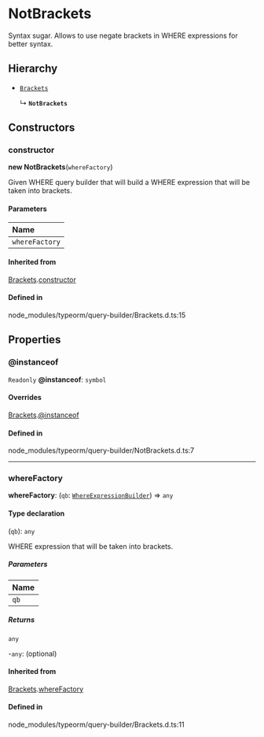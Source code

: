 # NotBrackets

Syntax sugar.
Allows to use negate brackets in WHERE expressions for better syntax.

## Hierarchy

- [`Brackets`](Brackets.md)

  ↳ **`NotBrackets`**

## Constructors

### constructor

**new NotBrackets**(`whereFactory`)

Given WHERE query builder that will build a WHERE expression that will be taken into brackets.

#### Parameters

| Name |
| :------ |
| `whereFactory` | (`qb`: [`WhereExpressionBuilder`](../interfaces/WhereExpressionBuilder.md)) => `any` |

#### Inherited from

[Brackets](Brackets.md).[constructor](Brackets.md#constructor)

#### Defined in

node_modules/typeorm/query-builder/Brackets.d.ts:15

## Properties

### @instanceof

 `Readonly` **@instanceof**: `symbol`

#### Overrides

[Brackets](Brackets.md).[@instanceof](Brackets.md#@instanceof)

#### Defined in

node_modules/typeorm/query-builder/NotBrackets.d.ts:7

___

### whereFactory

 **whereFactory**: (`qb`: [`WhereExpressionBuilder`](../interfaces/WhereExpressionBuilder.md)) => `any`

#### Type declaration

(`qb`): `any`

WHERE expression that will be taken into brackets.

##### Parameters

| Name |
| :------ |
| `qb` | [`WhereExpressionBuilder`](../interfaces/WhereExpressionBuilder.md) |

##### Returns

`any`

-`any`: (optional) 

#### Inherited from

[Brackets](Brackets.md).[whereFactory](Brackets.md#wherefactory)

#### Defined in

node_modules/typeorm/query-builder/Brackets.d.ts:11
